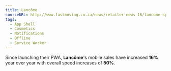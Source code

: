 ```yaml
---
title: Lancôme
sourceURL: http://www.fastmoving.co.za/news/retailer-news-16/lancome-speeds-its-mobile-site-with-google-s-progressive-web-apps-9959
tags:
  - App Shell
  - Cosmetics
  - Notifications
  - Offline
  - Service Worker
---
```


Since launching their PWA, **Lancôme**'s mobile sales have increased **16%**
year over year with overall speed increases of **50%**.
